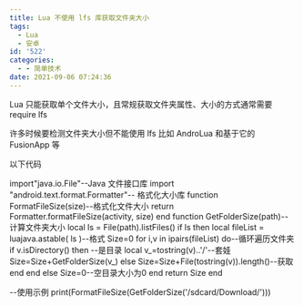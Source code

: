 ```yaml
---
title: Lua 不使用 lfs 库获取文件夹大小
tags:
  - Lua
  - 安卓
id: '522'
categories:
  - - 简单技术
date: 2021-09-06 07:24:36
---
```


Lua 只能获取单个文件大小，且常规获取文件夹属性、大小的方式通常需要 require lfs

许多时候要检测文件夹大小但不能使用 lfs 比如 AndroLua 和基于它的 FusionApp 等

以下代码

import"java.io.File"--Java 文件接口库
import "android.text.format.Formatter"-- 格式化大小库
function FormatFileSize(size)--格式化文件大小
  return Formatter.formatFileSize(activity, size)
end
function GetFolderSize(path)--计算文件夹大小
  local ls = File(path).listFiles()
  if ls then
    local fileList = luajava.astable( ls )--格式
    Size=0
    for i,v in ipairs(fileList) do--循环遍历文件夹
      if v.isDirectory() then --是目录
        local v\_=tostring(v)..'/'--套娃
        Size=Size+GetFolderSize(v\_)
      else
        Size=Size+File(tostring(v)).length()--获取
      end
    end
  else
    Size=0--空目录大小为0
  end
  return Size
end

--使用示例
print(FormatFileSize(GetFolderSize('/sdcard/Download/')))